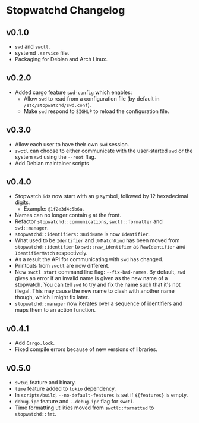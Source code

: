 # Stopwatchd Changelog

## v0.1.0

 - `swd` and `swctl`.
 - systemd `.service` file.
 - Packaging for Debian and Arch Linux.

## v0.2.0

 - Added cargo feature `swd-config` which enables:
   - Allow `swd` to read from a configuration file (by default in `/etc/stopwatchd/swd.conf`).
   - Make `swd` respond to `SIGHUP` to reload the configuration file.

## v0.3.0

 - Allow each user to have their own `swd` session.
 - `swctl` can choose to either communicate with the user-started `swd` or the system `swd` using the `--root` flag.
 - Add Debian maintainer scripts

## v0.4.0

 - Stopwatch `id`s now start with an `@` symbol, followed by 12 hexadecimal digits.
   - Example: `@1f2e3d4c5b6a`.
 - Names can no longer contain `@` at the front.
 - Refactor `stopwatchd::communications`, `swctl::formatter` and `swd::manager`.
 - `stopwatchd::identifiers::UuidName` is now `Identifier`.
 - What used to be `Identifier` and `UNMatchKind` has been moved from `stopwatchd::identifier` to `swd::raw_identifier` as `RawIdentifier` and `IdentifierMatch` respectively.
 - As a result the API for communicating with `swd` has changed.
 - Printouts from `swctl` are now different.
 - New `swctl start` command line flag: `--fix-bad-names`. By default, `swd` gives an error if an invalid name is given as the new name of a stopwatch. You can tell `swd` to try and fix the name such that it's not illegal. This may cause the new name to clash with another name though, which I might fix later.
 - `stopwatchd::manager` now iterates over a sequence of identifiers and maps them to an action function.

## v0.4.1

 - Add `Cargo.lock`.
 - Fixed compile errors because of new versions of libraries.

## v0.5.0

 - `swtui` feature and binary.
 - `time` feature added to `tokio` dependency.
 - In `scripts/build`, `--no-default-features` is set if `${features}` is empty.
 - `debug-ipc` feature and `--debug-ipc` flag for `swctl`.
 - Time formatting utilities moved from `swctl::formatted` to `stopwatchd::fmt`.
